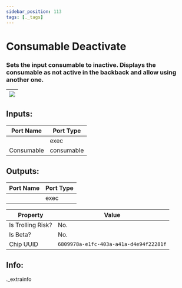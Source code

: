 ```yaml
---
sidebar_position: 113
tags: [._tags]
---
```


# Consumable Deactivate


### Sets the input consumable to inactive. Displays the consumable as not active in the backback and allow using another one.

| ![](https://images-ext-2.discordapp.net/external/MPmIaQzlEPmgGWlgi-WxBBXt0Bjv_zWPkg1y1f_sy3s/https/www.recroomcircuits.com/image/circuit/absolute-value?width=206&height=108) |
|-----|

## Inputs:
| Port Name | Port Type |
|-----------|-----------|
|  | exec |
| Consumable | consumable |

## Outputs:
| Port Name | Port Type |
|-----------|-----------|
|  | exec | 

| Property  | Value |
|-------------------|-----------|
| Is Trolling Risk? | No. |
| Is Beta? | No. |
| Chip UUID | `6809978a-e1fc-403a-a41a-d4e94f22281f` |

## Info:
._extrainfo